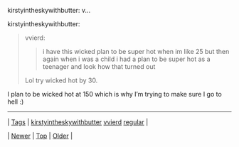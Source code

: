 <!--
title: kirstyintheskywithbutter
date: 2020-06-28T15:27:00.052Z
tags: kirstyintheskywithbutter, vvierd, regular
-->


kirstyintheskywithbutter: v...

<p>kirstyintheskywithbutter:</p>

<blockquote><p>vvierd:</p>
<blockquote>
<p>i have this wicked plan to be super hot when im like 25 but then again when i was a child i had a plan to be super hot as a teenager and look how that turned out</p>
</blockquote>

<p>Lol try wicked hot by 30.</p></blockquote>

<p>I plan to be wicked hot at 150 which is why I&rsquo;m trying to make sure I go to hell :)</p>

<!--BOTTOM-POST-NAVIGATION-->
---

| [Tags](tags.md) | [kirstyintheskywithbutter](tag-kirstyintheskywithbutter.md) [vvierd](tag-vvierd.md) [regular](tag-regular.md) |

| [Newer](104496692334.md) | [Top](index.md) | [Older](104601277359.md) |
